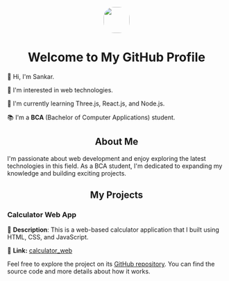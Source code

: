 <p align="center">
  <img src="https://i.postimg.cc/Sxk1B2hc/IMG-20230919-WA0008.jpg" width="60" style="border-radius: 40%;">
</p>

<h1 align="center">Welcome to My GitHub Profile</h1>

<p>
  👋 Hi, I'm Sankar.
</p>

<p align="">
  🌟 I'm interested in web technologies.
</p>

<p align="left">
  🚀 I'm currently learning Three.js, React.js, and Node.js.
</p>

<p>
  📚 I'm a <b>BCA </b>(Bachelor of Computer Applications) student.
</p>

<h2 align="center">About Me</h2>

<p align="">
  I'm passionate about web development and enjoy exploring the latest technologies in this field. As a BCA student, I'm dedicated to expanding my knowledge and building exciting projects.
</p>

<h2 align="center">My Projects</h2>

<h3 align="">Calculator Web App</h3>

<p align="">
  📝 <strong>Description</strong>: This is a web-based calculator application that I built using HTML, CSS, and JavaScript.
</p>

<p align="">
  📁 <strong>Link:</strong> <a href="https://github.com/sankar-coding/calculator_web">calculator_web</a>
</p>

<p align="">
  Feel free to explore the project on its <a href="https://github.com/sankar-coding">GitHub repository</a>. You can find the source code and more details about how it works.
</p>
